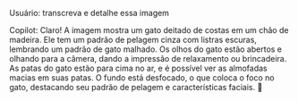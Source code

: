 Usuário: transcreva e detalhe essa imagem

Copilot: Claro! A imagem mostra um gato deitado de costas em um chão de madeira. Ele tem um padrão de pelagem cinza com listras escuras, lembrando um padrão de gato malhado. Os olhos do gato estão abertos e olhando para a câmera, dando a impressão de relaxamento ou brincadeira. As patas do gato estão para cima no ar, e é possível ver as almofadas macias em suas patas. O fundo está desfocado, o que coloca o foco no gato, destacando seu padrão de pelagem e características faciais. 🐾
